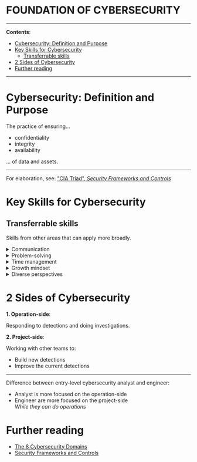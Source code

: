 <h1>FOUNDATION OF CYBERSECURITY</h1>

---

**Contents**:

- [Cybersecurity: Definition and Purpose](#cybersecurity-definition-and-purpose)
- [Key Skills for Cybersecurity](#key-skills-for-cybersecurity)
  - [Transferrable skills](#transferrable-skills)
- [2 Sides of Cybersecurity](#2-sides-of-cybersecurity)
- [Further reading](#further-reading)

---

# Cybersecurity: Definition and Purpose
The practice of ensuring...

- confidentiality
- integrity
- availability

... of data and assets.

---

For elaboration, see: ["CIA Triad", _Security Frameworks and Controls_](./security-frameworks-and-controls.md#cia-triad)

# Key Skills for Cybersecurity
## Transferrable skills
Skills from other areas that can apply more broadly.

<details>
<summary>Communication</summary>
<p>
Security requires proper usage and diverse competencies. Hence: 
<ul>
    <li>Communicate and collaborate with others<br><i>Security frameworks + operations have multiple moving parts</i></li>
    <li>Understanding others' questions or concerns<br><i>Especially for stakeholders, users and key decision makers</i></li>
    <li>Communicating information clearly to individuals<br><i>With technical and non-technical knowledge</i></li>
</ul>
</p>
</details>

<details>
<summary>Problem-solving</summary>
<p>
It is key to proactively identify and solve problems. Hence:
<ul>
    <li>Recognise attack patterns</li>
    <li>Determine efficient risk-minimising solutions</li>
    <li>Try creative/unprecedented approaches</li>
    <li>Grasp trade-offs in various potential solutions</li>
</ul>
</p>
</details>

<details>
<summary>Time management</summary>
<p>
Sense of urgency and effective task-prioritisation is key.
<ul>
    <li>Threats can escalate quickly</li>
    <li>Security requirements are time-sensitive</li>
</ul>
<i>Risks, threats and damage do not wait for you to catch up!</i>
</p>
</details>

<details>
<summary>Growth mindset</summary>
<p>
Technologies, techniques and use-cases evolve; so must you.
</p>
</details>

<details>
<summary>Diverse perspectives</summary>
<p>
Focus cannot grasp everything at once; utilise other perspectives!
</p>
</details>

# 2 Sides of Cybersecurity
**1. Operation-side**:

Responding to detections and doing investigations.

**2. Project-side**:

Working with other teams to:

- Build new detections
- Improve the current detections

---

Difference between entry-level cybersecurity analyst and engineer:

- Analyst is more focused on the operation-side
- Engineer are more focused on the project-side <br> _While they can do operations_

# Further reading
- [The 8 Cybersecurity Domains](./8-cybersecurity-domains.md)
- [Security Frameworks and Controls](./security-frameworks-and-controls.md)